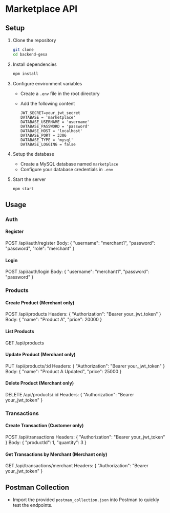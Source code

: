 # Marketplace API

## Setup

1. Clone the repository

    ```bash
    git clone 
    cd backend-gesa
    ```

2. Install dependencies

    ```bash
    npm install
    ```

3. Configure environment variables
    - Create a `.env` file in the root directory
    - Add the following content

        ```dotenv
        JWT_SECRET=your_jwt_secret
        DATABASE = 'marketplace'
        DATABASE_USERNAME = 'username'
        DATABASE_PASSWORD = 'password'
        DATABASE_HOST = 'localhost'
        DATABASE_PORT = 3306
        DATABASE_TYPE = 'mysql'
        DATABASE_LOGGING = false
        ```

4. Setup the database
    - Create a MySQL database named `marketplace`
    - Configure your database credentials in `.env`

5. Start the server

    ```bash
    npm start
    ```

## Usage

### Auth

#### Register

POST /api/auth/register
    Body:
    {
        "username": "merchant1",
        "password": "password",
        "role": "merchant"
    }

#### Login

POST /api/auth/login
    Body:
    {
        "username": "merchant1",
        "password": "password"
    }

### Products

#### Create Product (Merchant only)

POST /api/products
    Headers:
    {
        "Authorization": "Bearer your_jwt_token"
    }
    Body:
    {
        "name": "Product A",
        "price": 20000
    }

#### List Products

GET /api/products

#### Update Product (Merchant only)

PUT /api/products/:id
    Headers:
    {
        "Authorization": "Bearer your_jwt_token"
    }
    Body:
    {
        "name": "Product A Updated",
        "price": 25000
    }

#### Delete Product (Merchant only)

DELETE /api/products/:id
    Headers:
    {
        "Authorization": "Bearer your_jwt_token"
    }

### Transactions

#### Create Transaction (Customer only)

POST /api/transactions
    Headers:
    {
        "Authorization": "Bearer your_jwt_token"
    }
    Body:
    {
        "productId": 1,
        "quantity": 3
    }

#### Get Transactions by Merchant (Merchant only)

GET /api/transactions/merchant
    Headers:
    {
        "Authorization": "Bearer your_jwt_token"
    }

## Postman Collection

- Import the provided `postman_collection.json` into Postman to quickly test the endpoints.
